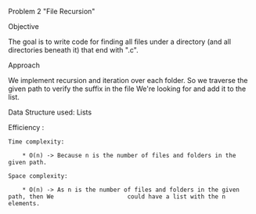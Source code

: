 Problem 2 "File Recursion" 


Objective

The goal is to write code for finding all files under a directory (and all directories beneath it) that end with ".c".


Approach

We implement recursion and iteration over each folder. So we traverse the given path to verify the suffix in the file We're looking for and add it to the list. 


Data Structure used: Lists 


Efficiency :

    Time complexity:
        
        * O(n) -> Because n is the number of files and folders in the given path.      

    Space complexity:
    
        * O(n) -> As n is the number of files and folders in the given path, then We                     could have a list with the n elements.    

    


